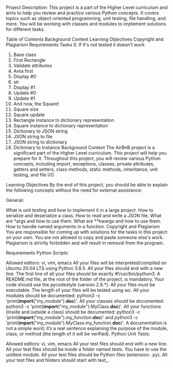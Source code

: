 Project Description: This project is a part of the Higher Level curriculum and aims to help you review and practice various Python concepts. It covers topics such as object-oriented programming, unit testing, file handling, and more. You will be working with classes and modules to implement solutions for different tasks.

Table of Contents
Background Context
Learning Objectives
Copyright and Plagiarism
Requirements
Tasks
0. If it's not tested it doesn't work
1. Base class
2. First Rectangle
3. Validate attributes
4. Area first
5. Display #0
6. str
7. Display #1
8. Update #0
9. Update #1
10. And now, the Square!
11. Square size
12. Square update
13. Rectangle instance to dictionary representation
14. Square instance to dictionary representation
15. Dictionary to JSON string
16. JSON string to file
17. JSON string to dictionary
18. Dictionary to Instance
Background Context
The AirBnB project is a significant part of the Higher Level curriculum. This project will help you prepare for it. Throughout this project, you will review various Python concepts, including import, exceptions, classes, private attributes, getters and setters, class methods, static methods, inheritance, unit testing, and file I/O.

Learning Objectives
By the end of this project, you should be able to explain the following concepts without the need for external assistance:

General:

What is unit testing and how to implement it in a large project.
How to serialize and deserialize a class.
How to read and write a JSON file.
What are *args and how to use them.
What are **kwargs and how to use them.
How to handle named arguments in a function.
Copyright and Plagiarism
You are responsible for coming up with solutions for the tasks in this project on your own. You are not allowed to copy and paste someone else's work. Plagiarism is strictly forbidden and will result in removal from the program.

Requirements
Python Scripts:

Allowed editors: vi, vim, emacs
All your files will be interpreted/compiled on Ubuntu 20.04 LTS using Python 3.8.5.
All your files should end with a new line.
The first line of all your files should be exactly #!/usr/bin/python3.
A README.md file, at the root of the folder of the project, is mandatory.
Your code should use the pycodestyle (version 2.8.*).
All your files must be executable.
The length of your files will be tested using wc.
All your modules should be documented: python3 -c 'print(__import__("my_module").__doc__)'.
All your classes should be documented: python3 -c 'print(__import__("my_module").MyClass.__doc__)'.
All your functions (inside and outside a class) should be documented: python3 -c 'print(__import__("my_module").my_function.__doc__)' and python3 -c 'print(__import__("my_module").MyClass.my_function.__doc__)'.
A documentation is not a simple word; it’s a real sentence explaining the purpose of the module, class, or method (the length of it will be verified).
Python Unit Tests:

Allowed editors: vi, vim, emacs
All your test files should end with a new line.
All your test files should be inside a folder named tests.
You have to use the unittest module.
All your test files should be Python files (extension: .py).
All your test files and folders should start with test_.

